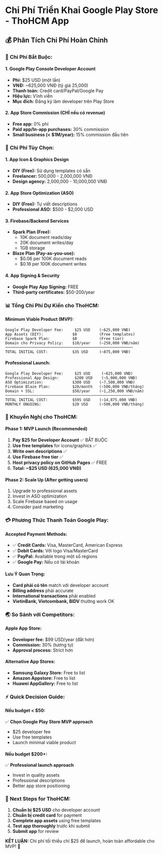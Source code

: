 # Chi Phí Triển Khai Google Play Store - ThoHCM App

## 💰 Phân Tích Chi Phí Hoàn Chỉnh

### 🏪 **Chi Phí Bắt Buộc:**

#### 1. Google Play Console Developer Account
- **Phí:** $25 USD (một lần)
- **VNĐ:** ~625,000 VNĐ (tỷ giá 25,000)
- **Thanh toán:** Credit card/PayPal/Google Pay
- **Hiệu lực:** Vĩnh viễn
- **Mục đích:** Đăng ký làm developer trên Play Store

#### 2. App Store Commission (CHỈ nếu có revenue)
- **Free app:** 0% phí
- **Paid app/In-app purchases:** 30% commission
- **Small business (< $1M/year):** 15% commission đầu tiên

### 🎨 **Chi Phí Tùy Chọn:**

#### 1. App Icon & Graphics Design
- **DIY (Free):** Sử dụng templates có sẵn
- **Freelancer:** 500,000 - 2,000,000 VNĐ
- **Design agency:** 2,000,000 - 10,000,000 VNĐ

#### 2. App Store Optimization (ASO)
- **DIY (Free):** Tự viết descriptions
- **Professional ASO:** $500 - $2,000 USD

#### 3. Firebase/Backend Services
- **Spark Plan (Free):** 
  - 10K document reads/day
  - 20K document writes/day
  - 1GB storage
- **Blaze Plan (Pay-as-you-use):**
  - $0.06 per 100K document reads
  - $0.18 per 100K document writes

#### 4. App Signing & Security
- **Google Play App Signing:** FREE
- **Third-party certificates:** $50-200/year

### 📊 **Tổng Chi Phí Dự Kiến cho ThoHCM:**

#### Minimum Viable Product (MVP):
```
Google Play Developer Fee:     $25 USD    (~625,000 VNĐ)
App Assets (DIY):             $0          (Free templates)
Firebase Spark Plan:          $0          (Free tier)
Domain cho Privacy Policy:    $10/year    (~250,000 VNĐ/năm)
─────────────────────────────────────────────────────────
TOTAL INITIAL COST:           $35 USD     (~875,000 VNĐ)
```

#### Professional Launch:
```
Google Play Developer Fee:     $25 USD     (~625,000 VNĐ)
Professional App Design:       $200 USD    (~5,000,000 VNĐ)
ASO Optimization:             $300 USD    (~7,500,000 VNĐ)
Firebase Blaze Plan:          $20/month   (~500,000 VNĐ/tháng)
Domain + SSL:                 $50/year    (~1,250,000 VNĐ/năm)
─────────────────────────────────────────────────────────
TOTAL INITIAL COST:           $595 USD    (~14,875,000 VNĐ)
MONTHLY ONGOING:              $20 USD     (~500,000 VNĐ/tháng)
```

### 🎯 **Khuyến Nghị cho ThoHCM:**

#### Phase 1: MVP Launch (Recommended)
1. **Pay $25 for Developer Account** ✅ BẮT BUỘC
2. **Use free templates** for icons/graphics ✅ 
3. **Write own descriptions** ✅
4. **Use Firebase free tier** ✅
5. **Host privacy policy on GitHub Pages** ✅ FREE
6. **Total: ~$25 USD (625,000 VNĐ)**

#### Phase 2: Scale Up (After getting users)
1. Upgrade to professional assets
2. Invest in ASO optimization  
3. Scale Firebase based on usage
4. Consider paid marketing

### 💳 **Phương Thức Thanh Toán Google Play:**

#### Accepted Payment Methods:
- ✅ **Credit Cards:** Visa, MasterCard, American Express
- ✅ **Debit Cards:** Với logo Visa/MasterCard
- ✅ **PayPal:** Available trong một số regions
- ✅ **Google Pay:** Nếu có tài khoản

#### Lưu Ý Quan Trọng:
- **Card phải có tên** match với developer account
- **Billing address** phải accurate
- **International transactions** phải enabled
- **VietinBank, Vietcombank, BIDV** thường work OK

### 🌏 **So Sánh với Competitors:**

#### Apple App Store:
- **Developer fee:** $99 USD/year (đắt hơn)
- **Commission:** 30% (tương tự)
- **Approval process:** Strict hơn

#### Alternative App Stores:
- **Samsung Galaxy Store:** Free to list
- **Amazon Appstore:** Free to list  
- **Huawei AppGallery:** Free to list

### ⚡ **Quick Decision Guide:**

#### Nếu budget < $50:
✅ **Chọn Google Play Store MVP approach**
- $25 developer fee
- Use free templates
- Launch minimal viable product

#### Nếu budget $200+:
✅ **Professional launch approach** 
- Invest in quality assets
- Professional descriptions
- Better app store positioning

### 🎯 **Next Steps for ThoHCM:**

1. **Chuẩn bị $25 USD** cho developer account
2. **Chuẩn bị credit card** for payment
3. **Complete app assets** using free templates
4. **Test app thoroughly** trước khi submit
5. **Submit app** for review

**KẾT LUẬN:** Chi phí tối thiểu chỉ $25 để launch, hoàn toàn affordable cho MVP! 🚀
